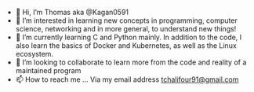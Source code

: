 - 👋 Hi, I’m Thomas aka @Kagan0591
- 👀 I’m interested in learning new concepts in programming, computer science, networking and in more general, to understand new things!
- 🌱 I’m currently learning C and Python mainly. In addition to the code, I also learn the basics of Docker and Kubernetes, as well as the Linux ecosystem.
- 💞️ I’m looking to collaborate to learn more from the code and reality of a maintained program
- 📫 How to reach me ... Via my email address tchalifour91@gmail.com

<!---
Kagan0591/Kagan0591 is a ✨ special ✨ repository because its `README.md` (this file) appears on your GitHub profile.
You can click the Preview link to take a look at your changes.
--->
